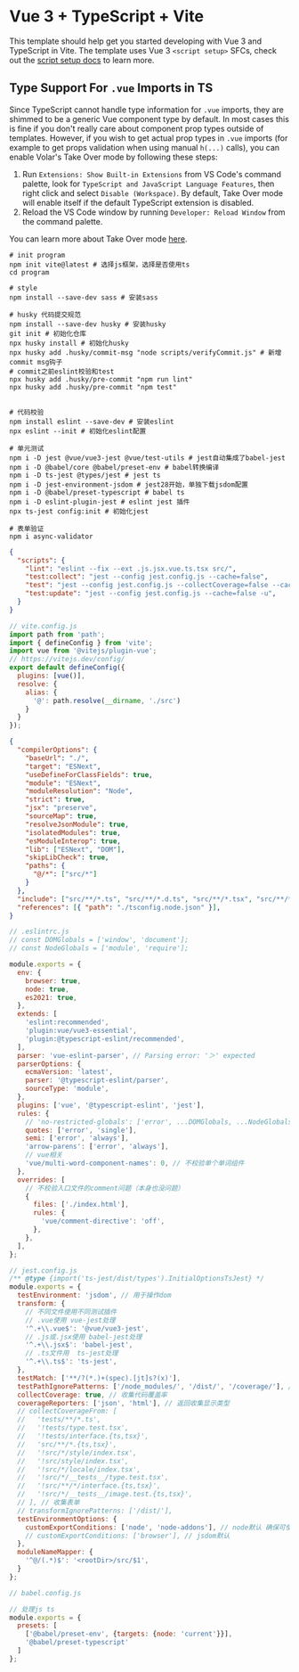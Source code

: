 # Vue 3 + TypeScript + Vite

This template should help get you started developing with Vue 3 and TypeScript in Vite. The template uses Vue 3 `<script setup>` SFCs, check out the [script setup docs](https://v3.vuejs.org/api/sfc-script-setup.html#sfc-script-setup) to learn more.

## Type Support For `.vue` Imports in TS

Since TypeScript cannot handle type information for `.vue` imports, they are shimmed to be a generic Vue component type by default. In most cases this is fine if you don't really care about component prop types outside of templates. However, if you wish to get actual prop types in `.vue` imports (for example to get props validation when using manual `h(...)` calls), you can enable Volar's Take Over mode by following these steps:

1. Run `Extensions: Show Built-in Extensions` from VS Code's command palette, look for `TypeScript and JavaScript Language Features`, then right click and select `Disable (Workspace)`. By default, Take Over mode will enable itself if the default TypeScript extension is disabled.
2. Reload the VS Code window by running `Developer: Reload Window` from the command palette.

You can learn more about Take Over mode [here](https://github.com/johnsoncodehk/volar/discussions/471).


```shell
# init program
npm init vite@latest # 选择js框架，选择是否使用ts
cd program

# style
npm install --save-dev sass # 安装sass

# husky 代码提交规范
npm install --save-dev husky # 安装husky
git init # 初始化仓库
npx husky install # 初始化husky
npx husky add .husky/commit-msg "node scripts/verifyCommit.js" # 新增commit msg钩子
# commit之前eslint校验和test
npx husky add .husky/pre-commit "npm run lint"
npx husky add .husky/pre-commit "npm test"


# 代码校验
npm install eslint --save-dev # 安装eslint
npx eslint --init # 初始化eslint配置

# 单元测试
npm i -D jest @vue/vue3-jest @vue/test-utils # jest自动集成了babel-jest
npm i -D @babel/core @babel/preset-env # babel转换编译
npm i -D ts-jest @types/jest # jest ts
npm i -D jest-environment-jsdom # jest28开始，单独下载jsdom配置
npm i -D @babel/preset-typescript # babel ts
npm i -D eslint-plugin-jest # eslint jest 插件
npx ts-jest config:init # 初始化jest

# 表单验证
npm i async-validator
```

```json
{
  "scripts": {
    "lint": "eslint --fix --ext .js.jsx.vue.ts.tsx src/",
    "test:collect": "jest --config jest.config.js --cache=false",
    "test": "jest --config jest.config.js --collectCoverage=false --cache=false",
    "test:update": "jest --config jest.config.js --cache=false -u",
  }
}
```

```js
// vite.config.js
import path from 'path';
import { defineConfig } from 'vite';
import vue from '@vitejs/plugin-vue';
// https://vitejs.dev/config/
export default defineConfig({
  plugins: [vue()],
  resolve: {
    alias: {
      '@': path.resolve(__dirname, './src')
    }
  }
});

```

```json
{
  "compilerOptions": {
    "baseUrl": "./",
    "target": "ESNext",
    "useDefineForClassFields": true,
    "module": "ESNext",
    "moduleResolution": "Node",
    "strict": true,
    "jsx": "preserve",
    "sourceMap": true,
    "resolveJsonModule": true,
    "isolatedModules": true,
    "esModuleInterop": true,
    "lib": ["ESNext", "DOM"],
    "skipLibCheck": true,
    "paths": {
      "@/*": ["src/*"]
    }
  },
  "include": ["src/**/*.ts", "src/**/*.d.ts", "src/**/*.tsx", "src/**/*.vue"],
  "references": [{ "path": "./tsconfig.node.json" }],
}

```

```js
// .eslintrc.js
// const DOMGlobals = ['window', 'document'];
// const NodeGlobals = ['module', 'require'];

module.exports = {
  env: {
    browser: true,
    node: true,
    es2021: true,
  },
  extends: [
    'eslint:recommended',
    'plugin:vue/vue3-essential',
    'plugin:@typescript-eslint/recommended',
  ],
  parser: 'vue-eslint-parser', // Parsing error: '＞' expected
  parserOptions: {
    ecmaVersion: 'latest',
    parser: '@typescript-eslint/parser',
    sourceType: 'module',
  },
  plugins: ['vue', '@typescript-eslint', 'jest'],
  rules: {
    // 'no-restricted-globals': ['error', ...DOMGlobals, ...NodeGlobals],
    quotes: ['error', 'single'],
    semi: ['error', 'always'],
    'arrow-parens': ['error', 'always'],
    // vue相关
    'vue/multi-word-component-names': 0, // 不校验单个单词组件
  },
  overrides: [
    // 不校验入口文件的comment问题（本身也没问题）
    {
      files: ['./index.html'],
      rules: {
        'vue/comment-directive': 'off',
      },
    },
  ],
};

```

```js
// jest.config.js
/** @type {import('ts-jest/dist/types').InitialOptionsTsJest} */
module.exports = {
  testEnvironment: 'jsdom', // 用于操作dom
  transform: {
    // 不同文件使用不同测试插件
    // .vue使用 vue-jest处理
    '^.+\\.vue$': '@vue/vue3-jest',
    // .js或.jsx使用 babel-jest处理
    '^.+\\.jsx$': 'babel-jest',
    // .ts文件用  ts-jest处理
    '^.+\\.ts$': 'ts-jest',
  },
  testMatch: ['**/?(*.)+(spec).[jt]s?(x)'],
  testPathIgnorePatterns: ['/node_modules/', '/dist/', '/coverage/'], // 忽略测试地址
  collectCoverage: true, // 收集代码覆盖率
  coverageReporters: ['json', 'html'], // 返回收集显示类型
  // collectCoverageFrom: [
  //   'tests/**/*.ts',
  //   '!tests/type.test.tsx',
  //   '!tests/interface.{ts,tsx}',
  //   'src/**/*.{ts,tsx}',
  //   '!src/*/style/index.tsx',
  //   '!src/style/index.tsx',
  //   '!src/*/locale/index.tsx',
  //   '!src/*/__tests__/type.test.tsx',
  //   '!src/**/*/interface.{ts,tsx}',
  //   '!src/*/__tests__/image.test.{ts,tsx}',
  // ], // 收集表单
  // transformIgnorePatterns: ['/dist/'],
  testEnvironmentOptions: {
    customExportConditions: ['node', 'node-addons'], // node默认 确保可使用 ESModule
    // customExportConditions: ['browser'], // jsdom默认
  },
  moduleNameMapper: {
    '^@/(.*)$': '<rootDir>/src/$1',
  } 
};


```

```js
// babel.config.js

// 处理js ts
module.exports = {
  presets: [
    ['@babel/preset-env', {targets: {node: 'current'}}],
    '@babel/preset-typescript'
  ]
};
```